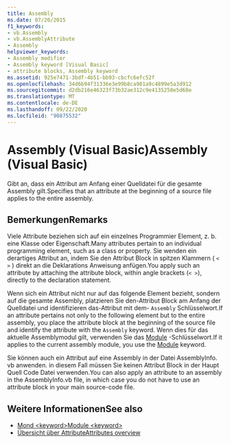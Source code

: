 ```yaml
---
title: Assembly
ms.date: 07/20/2015
f1_keywords:
- vb.Assembly
- vb.AssemblyAttribute
- Assembly
helpviewer_keywords:
- Assembly modifier
- Assembly keyword [Visual Basic]
- attribute blocks, Assembly keyword
ms.assetid: 925e7471-3bdf-4b51-bb93-cbcfc6efc52f
ms.openlocfilehash: 34d6b94f31336e3e99b8ca981a9c4899e5a3d912
ms.sourcegitcommit: d2db216e46323f73b32ae312c9e4135258e5d68e
ms.translationtype: MT
ms.contentlocale: de-DE
ms.lasthandoff: 09/22/2020
ms.locfileid: "90875532"
---
```

# <a name="assembly-visual-basic"></a><span data-ttu-id="7415c-102">Assembly (Visual Basic)</span><span class="sxs-lookup"><span data-stu-id="7415c-102">Assembly (Visual Basic)</span></span>

<span data-ttu-id="7415c-103">Gibt an, dass ein Attribut am Anfang einer Quelldatei für die gesamte Assembly gilt.</span><span class="sxs-lookup"><span data-stu-id="7415c-103">Specifies that an attribute at the beginning of a source file applies to the entire assembly.</span></span>  
  
## <a name="remarks"></a><span data-ttu-id="7415c-104">Bemerkungen</span><span class="sxs-lookup"><span data-stu-id="7415c-104">Remarks</span></span>  

 <span data-ttu-id="7415c-105">Viele Attribute beziehen sich auf ein einzelnes Programmier Element, z. b. eine Klasse oder Eigenschaft.</span><span class="sxs-lookup"><span data-stu-id="7415c-105">Many attributes pertain to an individual programming element, such as a class or property.</span></span> <span data-ttu-id="7415c-106">Sie wenden ein derartiges Attribut an, indem Sie den Attribut Block in spitzen Klammern ( `< >` ) direkt an die Deklarations Anweisung anfügen.</span><span class="sxs-lookup"><span data-stu-id="7415c-106">You apply such an attribute by attaching the attribute block, within angle brackets (`< >`), directly to the declaration statement.</span></span>  
  
 <span data-ttu-id="7415c-107">Wenn sich ein Attribut nicht nur auf das folgende Element bezieht, sondern auf die gesamte Assembly, platzieren Sie den-Attribut Block am Anfang der Quelldatei und identifizieren das-Attribut mit dem- `Assembly` Schlüsselwort.</span><span class="sxs-lookup"><span data-stu-id="7415c-107">If an attribute pertains not only to the following element but to the entire assembly, you place the attribute block at the beginning of the source file and identify the attribute with the `Assembly` keyword.</span></span> <span data-ttu-id="7415c-108">Wenn dies für das aktuelle Assemblymodul gilt, verwenden Sie das [Module](module-keyword.md) -Schlüsselwort.</span><span class="sxs-lookup"><span data-stu-id="7415c-108">If it applies to the current assembly module, you use the [Module](module-keyword.md) keyword.</span></span>  
  
 <span data-ttu-id="7415c-109">Sie können auch ein Attribut auf eine Assembly in der Datei AssemblyInfo. vb anwenden. in diesem Fall müssen Sie keinen Attribut Block in der Haupt Quell Code Datei verwenden.</span><span class="sxs-lookup"><span data-stu-id="7415c-109">You can also apply an attribute to an assembly in the AssemblyInfo.vb file, in which case you do not have to use an attribute block in your main source-code file.</span></span>  
  
## <a name="see-also"></a><span data-ttu-id="7415c-110">Weitere Informationen</span><span class="sxs-lookup"><span data-stu-id="7415c-110">See also</span></span>

- [<span data-ttu-id="7415c-111">Mond \<keyword></span><span class="sxs-lookup"><span data-stu-id="7415c-111">Module \<keyword></span></span>](module-keyword.md)
- [<span data-ttu-id="7415c-112">Übersicht über Attribute</span><span class="sxs-lookup"><span data-stu-id="7415c-112">Attributes overview</span></span>](../../programming-guide/concepts/attributes/index.md)

